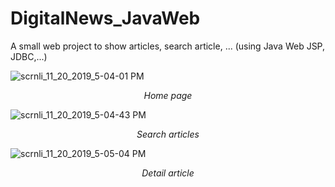 # DigitalNews_JavaWeb
A small web project to show articles, search article, ... (using Java Web JSP, JDBC,...)

![scrnli_11_20_2019_5-04-01 PM](https://user-images.githubusercontent.com/39472745/69229430-fa087380-0bb7-11ea-9c53-cdfb85f012ac.png)
<center><i>Home page</i></center>

![scrnli_11_20_2019_5-04-43 PM](https://user-images.githubusercontent.com/39472745/69229429-fa087380-0bb7-11ea-808b-2d7c13b860b0.png)
<center><i>Search articles</i></center>

![scrnli_11_20_2019_5-05-04 PM](https://user-images.githubusercontent.com/39472745/69229431-faa10a00-0bb7-11ea-9bf8-bb7ae693f4fb.png)
<center><i>Detail article</i></center>
